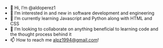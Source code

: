 - 👋 Hi, I’m @aldoperez1
- 👀 I’m interested in and new in software development and engineering
- 🌱 I’m currently learning Javascript and Python along with HTML and CSS
- 💞️ I’m looking to collaborate on anything beneficial to learning code and the thought process behind it
- 📫 How to reach me alpz1994@gmail.com!

<!---
aldoperez1/aldoperez1 is a ✨ special ✨ repository because its `README.md` (this file) appears on your GitHub profile.
You can click the Preview link to take a look at your changes.
--->
